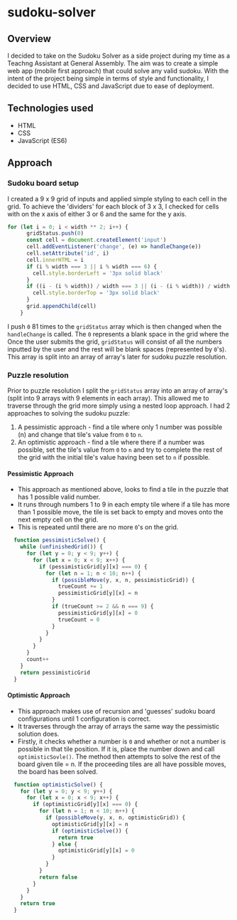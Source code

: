 # sudoku-solver

## Overview

I decided to take on the Sudoku Solver as a side project during my time as a Teachng Assistant at General Assembly. The aim was to create a simple web app (mobile first approach) that could solve any valid sudoku. With the intent of the project being simple in terms of style and functionality, I decided to use HTML, CSS and JavaScript due to ease of deployment.


## Technologies used

- HTML
- CSS
- JavaScript (ES6)

## Approach

### Sudoku board setup

I created a 9 x 9 grid of inputs and applied simple styling to each cell in the grid. To achieve the 'dividers' for each block of 3 x 3, I checked for cells with on the x axis of either 3 or 6 and the same for the y axis. 
```js
for (let i = 0; i < width ** 2; i++) {
      gridStatus.push(0)
      const cell = document.createElement('input')
      cell.addEventListener('change', (e) => handleChange(e))
      cell.setAttribute('id', i)
      cell.innerHTML = i
      if (i % width === 3 || i % width === 6) {
        cell.style.borderLeft = '3px solid black'
      }
      if ((i - (i % width)) / width === 3 || (i - (i % width)) / width === 6) {
        cell.style.borderTop = '3px solid black'
      }
      grid.appendChild(cell)
    }
```
I push `0` 81 times to the `gridStatus` array which is then changed when the `handleChange` is called. The `0` represents a blank space in the grid where the Once the user submits the grid, `gridStatus` will consist of all the numbers inputted by the user and the rest will be blank spaces (represented by `0`'s). This array is split into an array of array's later for sudoku puzzle resolution.

### Puzzle resolution

Prior to puzzle resolution I split the `gridStatus` array into an array of array's (split into 9 arrays with 9 elements in each array). This allowed me to traverse through the grid more simply using a nested loop approach.
I had 2 approaches to solving the sudoku puzzle:
  1. A pessimistic approach - find a tile where only 1 number was possible (n) and change that tile's value from `0` to `n`.
  2. An optimistic approach - find a tile where there if a number was possible, set the tile's value from `0` to `n` and try to complete the rest of the grid with the initial tile's value having been set to `n` if possible.

#### **Pessimistic Approach**

- This approach as mentioned above, looks to find a tile in the puzzle that has 1 possible valid number. 
- It runs through numbers 1 to 9 in each empty tile where if a tile has more than 1 possible move, the tile is set back to empty and moves onto the next empty cell on the grid.
- This is repeated until there are no more `0`'s on the grid. 
```js
  function pessimisticSolve() {
    while (unfinishedGrid()) {
      for (let y = 0; y < 9; y++) {
        for (let x = 0; x < 9; x++) {
          if (pessimisticGrid[y][x] === 0) {
            for (let n = 1; n < 10; n++) {
              if (possibleMove(y, x, n, pessimisticGrid)) {
                trueCount += 1
                pessimisticGrid[y][x] = n
              }
              if (trueCount >= 2 && n === 9) {
                pessimisticGrid[y][x] = 0
                trueCount = 0
              }
            }
          }
        }
      }
      count++
    }
    return pessimisticGrid
  }
```

#### **Optimistic Approach**

- This approach makes use of recursion and 'guesses' sudoku board configurations until 1 configuration is correct. 
- It traverses through the array of arrays the same way the pessimistic solution does. 
- Firstly, it checks whether a number is `0` and whether or not a number is possible in that tile position. If it is, place the number down and call `optimisticSovle()`. The method then attempts to solve the rest of the board given tile = n. If the proceeding tiles are all have possible moves, the board has been solved. 
```js
  function optimisticSolve() {
    for (let y = 0; y < 9; y++) {
      for (let x = 0; x < 9; x++) {
        if (optimisticGrid[y][x] === 0) {
          for (let n = 1; n < 10; n++) {
            if (possibleMove(y, x, n, optimisticGrid)) {
              optimisticGrid[y][x] = n
              if (optimisticSolve()) {
                return true
              } else {
                optimisticGrid[y][x] = 0
              }
            }
          }
          return false
        }
      }
    }
    return true
  }
```
